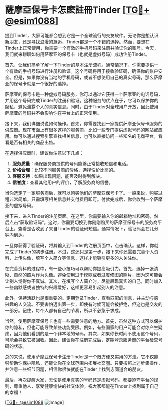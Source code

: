 # 薩摩亞保号卡怎麽註冊Tinder [[TG💪+ @esim1088](https://t.me/s/esim1088)]

提到Tinder，大家可能都会想到它是一个全球流行的交友软件。无论你是想认识新朋友，还是寻找浪漫的邂逅，Tinder都是一个不错的选择。然而，要想在Tinder上正常使用，你需要一个有效的手机号码来注册并验证你的账号。今天，我们就来聊聊如何用萨摩亚的保号卡（也就是虚拟号码）成功注册Tinder。

首先，让我们简单了解一下Tinder的基本注册流程。通常情况下，你需要提供一个有效的手机号码进行注册和验证。这个号码将用于接收验证码，确保你的账户安全。但是，如果你没有当地的手机号码，或者不想使用自己的真实号码，那么萨摩亚的保号卡就是一个很好的选择。

萨摩亚的保号卡是一种虚拟号码服务，你可以通过它获得一个萨摩亚的电话号码，并用这个号码完成Tinder的注册和验证。这种服务的优点在于，它可以保护你的隐私，避免泄露个人的真实信息。同时，由于Tinder对全球用户开放，因此使用萨摩亚的号码并不会影响你在平台上的正常使用。

接下来，我们详细说说如何操作。首先，你需要找到一家提供萨摩亚保号卡服务的供应商。现在市面上有很多这样的服务商，比如一些专门提供虚拟号码的网站或应用。你可以通过搜索引擎查找相关信息，也可以直接访问一些知名的电商平台，看看是否有相关的商品出售。

在选择供应商时，建议你注意以下几点：

1. **服务质量**：确保服务商提供的号码能够正常接收短信和电话。
2. **价格合理**：比较不同服务商的价格，选择性价比高的。
3. **客服支持**：如果出现问题，能否及时得到解决。
4. **信誉度**：查看其他用户的评价，了解服务商的信誉。

当你选定了一家服务商后，就可以购买他们的萨摩亚保号卡了。一般来说，购买过程非常简单，只需填写相关信息并支付费用即可。付款完成后，你会收到一个萨摩亚的虚拟号码。

接下来，进入Tinder的注册页面。在这里，你需要输入你的邮箱地址和密码，然后点击“获取验证码”。这时，你需要切换到你刚刚购买的萨摩亚保号卡的服务商平台上，查看是否收到了来自Tinder的验证码短信。通常情况下，验证码会在几分钟内到达。

一旦你获得了验证码，将其输入到Tinder的注册页面中，点击确认。这样，你就完成了Tinder的初步注册。不过，这还只是第一步，接下来你还需要完善个人资料，上传头像，填写个人简介等信息，这样才能吸引更多的人关注你。

在完善资料的过程中，有一些小技巧可以帮助你提高吸引力。首先，选择一张清晰、自然的照片作为头像。避免使用过于模糊或者过度修图的照片，因为这可能会让别人觉得你不真诚。其次，在填写个人简介时，尽量展现真实的自己，同时加入一些幽默感或者独特的兴趣爱好，这样更容易引起别人的注意。

此外，保持活跃也是很重要的。定期登录Tinder，查看匹配的消息，并主动与感兴趣的人交流。不要害怕迈出第一步，即使有时候可能会被拒绝，但这也是交友的一部分。记住，每个人都有自己的节奏，所以不必急于求成。

当然，使用萨摩亚保号卡也有一些需要注意的地方。首先，虽然这种方式可以保护你的隐私，但也可能导致某些功能受限。例如，有些国家的用户可能会对你产生疑虑，因为他们看到的是一个非本地的号码。其次，如果你长时间不使用这个号码，可能会导致它被回收。因此，建议你在注册完成后，定期登录服务商的平台检查号码的状态。

总的来说，使用萨摩亚保号卡注册Tinder是一个既方便又实用的方法。它不仅能够帮助你保护隐私，还能让你在全球范围内拓展社交圈。只要按照上述步骤操作，并注意一些细节问题，相信你很快就能在Tinder上找到志同道合的朋友。

最后，再次提醒大家，无论是使用真实的号码还是虚拟号码，都要遵守平台的规则，尊重他人，享受健康愉快的社交体验。祝大家都能在Tinder上找到属于自己的幸福！

[[TG💪+ @esim1088](https://t.me/s/esim1088) ![Image](https://i.postimg.cc/4NQfJmqS/Snipaste-2025-05-13-00-14-12.png)]